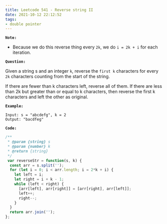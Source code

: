 ```yaml
---
title: Leetcode 541 - Reverse string II
date: 2021-10-12 22:12:52
tags:
- double pointer
---
```

**`Note:`**
- Because we do this reverse thing every `2k`, we do `i = 2k + i` for each iteration.

**`Question:`**

Given a string s and an integer `k`, reverse the `first k` characters for every `2k` characters counting from the start of the string.

If there are fewer than k characters left, reverse all of them. If there are less than 2k but greater than or equal to k characters, then reverse the first k characters and left the other as original.

**`Example:`**
```
Input: s = "abcdefg", k = 2
Output: "bacdfeg"
```

**`Code:`**
```javascript
/**
 * @param {string} s
 * @param {number} k
 * @return {string}
 */
 var reverseStr = function(s, k) {
  const arr = s.split('');
  for (let i = 0; i < arr.length; i = 2*k + i) {
    let left = i;
    let right = i + k - 1;
    while (left < right) {
      [arr[left], arr[right]] = [arr[right], arr[left]];
      left++;
      right--;
    }
  }
  return arr.join('');
};

```